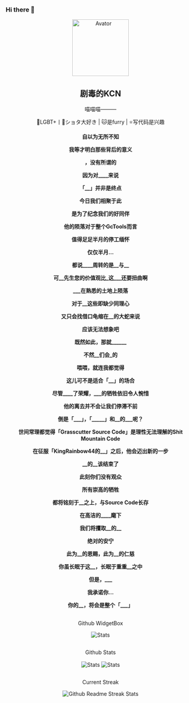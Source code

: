### Hi there 👋

<!--
头像
-->
<p align="center">
 <img width="150px" src="https://avatars.githubusercontent.com/u/103011451?v=4" align="center" alt="Avator" />
 <h2 align="center">
   <a>
     剧毒的KCN
   </a>
 </h2>
 <p align="center"> 喵喵喵——— </p>
 <p align="center"> 🌈LGBT+丨💖ショタ大好き | 🐱是furry | ⭐写代码是兴趣
 </p>
</p>

<p align="center"><b>自以为无所不知</b></p>

<p align="center"><b>我等才明白那些背后的意义</b></p>

<p align="center"><b>，没有所谓的</b></p>

<p align="center"><b>因为对____来说</b></p>

<p align="center"><b>「__」并非是终点</b></p>

<p align="center"><b>今日我们相聚于此</b></p>

<p align="center"><b>是为了纪念我们的好同伴</b></p>

<p align="center"><b>他的陨落对于整个GcTools而言</b></p>

<p align="center"><b>值得足足半月的停工缅怀</b></p>

<p align="center"><b>仅仅半月…</b></p>

<p align="center"><b>都说____周转的是__与__</b></p>

<p align="center"><b>可__先生您的价值观比_这___还要扭曲啊</b></p>

<p align="center"><b>___在熟悉的土地上陨落</b></p>

<p align="center"><b>对于__这些即缺少同理心</b></p>

<p align="center"><b>又只会找借口龟缩在__的大蛇来说</b></p>

<p align="center"><b>应该无法想象吧</b></p>

<p align="center"><b>既然如此，那就______</b></p>

<p align="center"><b>不然__们会_的</b></p>

<p align="center"><b>喂喂，就连我都觉得</b></p>

<p align="center"><b>这儿可不是适合「__」的场合</b></p>

<p align="center"><b></b></p>

<p align="center"><b>尽管____了荣耀，___的牺牲依旧令人惋惜</b></p>

<p align="center"><b>他的离去并不会让我们停滞不前</b></p>

<p align="center"><b>倒是「___」，「_____」和__的___呢？</b></p>

<p align="center"><b>世间常理都觉得「Grasscutter Source Code」是理性无法理解的Shit Mountain Code</b></p>

<p align="center"><b>在征服「KingRainbow44的__」之后，他会迈出新的一步</b></p>

<p align="center"><b>__的__该结束了</b></p>

<p align="center"><b>此刻你们没有观众</b></p>

<p align="center"><b>所有崇高的牺牲</b></p>

<p align="center"><b>都将铭刻于__之上，与Source Code长存</b></p>

<p align="center"><b>在高洁的____麾下</b></p>

<p align="center"><b>我们将攫取__的__</b></p>

<p align="center"><b>绝对的安宁</b></p>

<p align="center"><b>此为__的恩赐，此为__的仁慈</b></p>

<p align="center"><b>你虽长眠于这__，长眠于重重__之中</b></p>

<p align="center"><b>但是，___</b></p>

<p align="center"><b>我承诺你…</b></p>

<p align="center"><b>你的__，将会是整个「___」</b></p>

<!--
Github WidgetBox
-->
<p align="center">
 <h2 align="center">
 </h2>
 <p align="center">
  Github WidgetBox
 </p>
</p>

<p align="center">
 <img src="https://github-widgetbox.vercel.app/api/profile?username=JDDKCN&data=followers,repositories,stars,commits" align="center" alt="Stats" />
</p>

<!--
Github Stats
-->
<p align="center">
 <h2 align="center">
 </h2>
 <p align="center">
  Github Stats
 </p>
</p>

<p align="center">
 <img src="https://github-readme-stats.vercel.app/api?username=JDDKCN&count_private=true&show_icons=true&line_height=46" align="center" alt="Stats" />
 <img src="https://github-contribution-stats.vercel.app/api/?username=JDDKCN" align="center" alt="Stats" />
</p>

<!--
Current Streak
-->
<p align="center">
 <h2 align="center">
 </h2>
 <p align="center">
  Current Streak
 </p>
</p>
<p align="center">
<img src="https://streak-stats.demolab.com/?user=JDDKCN" align="center" alt="Github Readme Streak Stats" />
</p>
